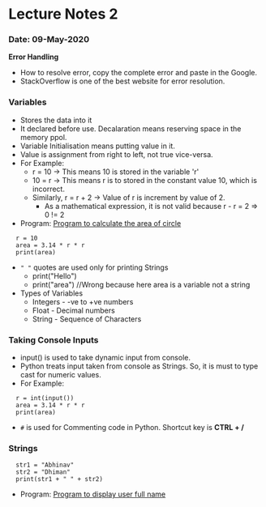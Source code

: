 # Lecture Notes 2
### Date: 09-May-2020

__Error Handling__
* How to resolve error, copy the complete error and paste in the Google.
* StackOverflow is one of the best website for error resolution.

### Variables
* Stores the data into it
* It declared before use. Decalaration means reserving space in the memory ppol.
* Variable Initialisation means putting value in it.
* Value is assignment from right to left, not true vice-versa.
* For Example: 
  * r = 10 -> This means 10 is stored in the variable 'r'
  *  10 = r -> This means r is to stored in the constant value 10, which is incorrect.
  * Similarly,  r = r + 2 -> Value of r is increment by value of 2. 
    * As a mathematical expression, it is not valid because r - r = 2 => 0 != 2
* Program: [Program to calculate the area of circle](https://github.com/abhinavg916/ytcodehelp-python/blob/master/Lectures/Lecture2/2CircleArea.py)
```
  r = 10
  area = 3.14 * r * r
  print(area)
```
* `" "` quotes are used only for printing Strings
  * print("Hello")
  * print("area")  //Wrong because here area is a variable not a string
* Types of Variables
  * Integers - -ve to +ve numbers
  * Float - Decimal numbers
  * String - Sequence of Characters

### Taking Console Inputs
* input() is used to take dynamic input from console.
* Python treats input taken from console as Strings. So, it is must to type cast for numeric values.
* For Example:
```
  r = int(input())
  area = 3.14 * r * r
  print(area)
```
* `#` is used for Commenting code in Python. Shortcut key is __CTRL + /__

### Strings
```
  str1 = "Abhinav"
  str2 = "Dhiman"
  print(str1 + " " + str2)
```
* Program: [Program to display user full name](https://github.com/abhinavg916/ytcodehelp-python/blob/master/Lectures/Lecture2/3UserName.py)




  
